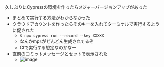 
久しぶりにCypressの環境を作ったらメジャーバージョンアップがあった
- まとめて実行する方法がわからなかった
- クラウドアカウントを作ったらそのキーを入れてターミナルで実行するように促された
    - `$ npx cypress run --record --key XXXXX`
    - なんかmp4がどんどん生成されてるぞ
    - CIで実行する想定なのかなー
- 直前のコミットメッセージとセットで表示された
    - ![image](https://gyazo.com/1527c18d4b1a7ae72f96bfb0d7b0dcb0/thumb/1000)
